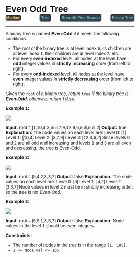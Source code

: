 
<style>
*{
    font-family: "Plus Jakarta Sans", sans-serif;
    padding: 0;
    margin: 0;
    box-sizing: border-box;
}
.diff{
    background: #3a3f4b;
    padding: 5px;
    width: max-content;
    border-radius: 5px;
    font-size: 12px;
    font-family: "Plus Jakarta Sans", sans-serif;
    font-weight: 700;
}
</style>

# Even Odd Tree

<div style="display: flex; justify-content: space-between; align-items: center">
<div class="diff" style="color: #fac31d;padding: 2px; background-color: '#3a3f4b'; border-radius: 5px;">Medium</div>
<br>
<div class="diff" style="color: #46c6c2">Tree</div>
<div class="diff" style="color: #46c6c2">Breadth-First Search</div>
<div class="diff" style="color: #46c6c2">Binary Tree</div>
</div>

---

A binary tree is named **Even-Odd** if it meets the following conditions:

*   The root of the binary tree is at level index `0`, its children are at level index `1`, their children are at level index `2`, etc.
*   For every **even-indexed** level, all nodes at the level have **odd** integer values in **strictly increasing** order (from left to right).
*   For every **odd-indexed** level, all nodes at the level have **even** integer values in **strictly decreasing** order (from left to right).

Given the `root` of a binary tree, _return_ `true` _if the binary tree is **Even-Odd**, otherwise return_ `false`_._

**Example 1:**

![](https://assets.leetcode.com/uploads/2020/09/15/sample_1_1966.png)

**Input:** root = \[1,10,4,3,null,7,9,12,8,6,null,null,2\]
**Output:** true
**Explanation:** The node values on each level are:
Level 0: \[1\]
Level 1: \[10,4\]
Level 2: \[3,7,9\]
Level 3: \[12,8,6,2\]
Since levels 0 and 2 are all odd and increasing and levels 1 and 3 are all even and decreasing, the tree is Even-Odd.

**Example 2:**

![](https://assets.leetcode.com/uploads/2020/09/15/sample_2_1966.png)

**Input:** root = \[5,4,2,3,3,7\]
**Output:** false
**Explanation:** The node values on each level are:
Level 0: \[5\]
Level 1: \[4,2\]
Level 2: \[3,3,7\]
Node values in level 2 must be in strictly increasing order, so the tree is not Even-Odd.

**Example 3:**

![](https://assets.leetcode.com/uploads/2020/09/22/sample_1_333_1966.png)

**Input:** root = \[5,9,1,3,5,7\]
**Output:** false
**Explanation:** Node values in the level 1 should be even integers.

**Constraints:**

*   The number of nodes in the tree is in the range `[1, 105]`.
*   `1 <= Node.val <= 106`
